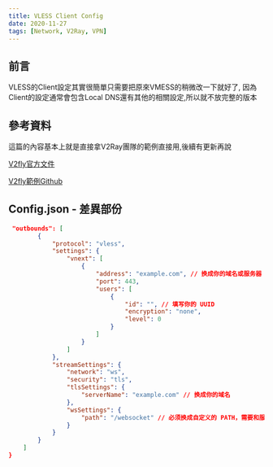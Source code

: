 ```yaml
---
title: VLESS Client Config
date: 2020-11-27
tags: [Network, V2Ray, VPN]
---
```


## 前言

VLESS的Client設定其實很簡單只需要把原來VMESS的稍微改一下就好了, 因為Client的設定通常會包含Local DNS還有其他的相關設定,所以就不放完整的版本

<!--more-->

## 參考資料

這篇的內容基本上就是直接拿V2Ray團隊的範例直接用,後續有更新再說

[V2fly官方文件](https://www.v2fly.org/config/protocols/vless.html)

[V2fly範例Github](https://github.com/v2fly/v2ray-examples)

## Config.json - 差異部份

```json
 "outbounds": [
        {
            "protocol": "vless",
            "settings": {
                "vnext": [
                    {
                        "address": "example.com", // 换成你的域名或服务器 IP（发起请求时无需解析域名了）
                        "port": 443,
                        "users": [
                            {
                                "id": "", // 填写你的 UUID
                                "encryption": "none",
                                "level": 0
                            }
                        ]
                    }
                ]
            },
            "streamSettings": {
                "network": "ws",
                "security": "tls",
                "tlsSettings": {
                    "serverName": "example.com" // 换成你的域名
                },
                "wsSettings": {
                    "path": "/websocket" // 必须换成自定义的 PATH，需要和服务端的一致
                }
            }
        }
    ]
}
```

